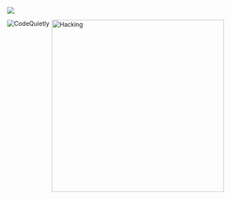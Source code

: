 ![](https://github.com/CodeQuietly/CodeQuietly/blob/main/Blue%20Yellow%20Futuristic%20Virtual%20Technology%20Blog%20Banner%20(1600%20%C3%97%20800%20px).gif)


<img align="right" alt="Hacking" width="400" src="https://media.tenor.com/GfSX-u7VGM4AAAAC/coding.gif">

<p align="left"> <img src="https://komarev.com/ghpvc/?username=aravindajogi&label=Profile%20views&color=0e75b6&style=flat" alt="CodeQuietly" /> </p>

